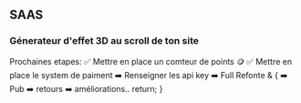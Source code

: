## SAAS
### Génerateur d'effet 3D au scroll de ton site


Prochaines etapes: 
 ✅ Mettre en place un comteur de points 🪙
 ✅ Mettre en place le system de paiment
 ➡️ Renseigner les api key
 ➡️ Full Refonte 
 & {
 ➡️ Pub
 ➡️ retours
 ➡️ améliorations..
            return;
 }